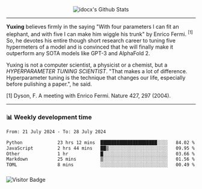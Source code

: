 <div align="center">
    <img align="center" src="https://github-readme-stats.vercel.app/api?username=idocx&show_icons=true&count_private=true&hide_border=true" alt="idocx's Github Stats"></img>
</div>

---

**Yuxing** believes firmly in the saying "With four parameters I can fit an elephant, and with five I can make him wiggle his trunk" by Enrico Fermi. <sup>[1]</sup> So, he devotes his entire though short research career to tuning five hypermeters of a model and is convinced that he will finally make it outperform any SOTA models like GPT-3 and AlphaFold 2.

Yuxing is not a computer scientist, a physicist or a chemist, but a *HYPERPARAMETER TUNING SCIENTIST*. "That makes a lot of difference. Hyperparameter tuning is the technique that changes our life, especially before pulishing a paper.", he said.

[1] Dyson, F. A meeting with Enrico Fermi. Nature 427, 297 (2004).


---

### 📊 Weekly development time
<!--START_SECTION:waka-->

```txt
From: 21 July 2024 - To: 28 July 2024

Python             23 hrs 12 mins  █████████████████████░░░░   84.02 %
JavaScript         2 hrs 44 mins   ██▒░░░░░░░░░░░░░░░░░░░░░░   09.95 %
Other              1 hr            █░░░░░░░░░░░░░░░░░░░░░░░░   03.66 %
Markdown           25 mins         ▒░░░░░░░░░░░░░░░░░░░░░░░░   01.56 %
TOML               8 mins          ░░░░░░░░░░░░░░░░░░░░░░░░░   00.49 %
```

<!--END_SECTION:waka-->

### 

![Visitor Badge](https://visitor-badge.laobi.icu/badge?page_id=idocx.idocx)